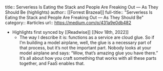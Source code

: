 title:: Serverless Is Eating the Stack and People Are Freaking Out — As They Should Be (highlights)
author:: [[Forrest Brazeal]]
full-title:: "Serverless Is Eating the Stack and People Are Freaking Out — As They Should Be"
category:: #articles
url:: https://medium.com/p/431a9e0db482

- Highlights first synced by [[Readwise]] [[Nov 18th, 2022]]
	- The way I describe it is: functions as a service are cloud glue. So if I’m building a model airplane, well, the glue is a necessary part of that process, but it’s not the important part. Nobody looks at your model airplane and says: “Wow, that’s amazing glue you have there.” It’s all about how you craft something that works with all these parts together, and FaaS enables that.